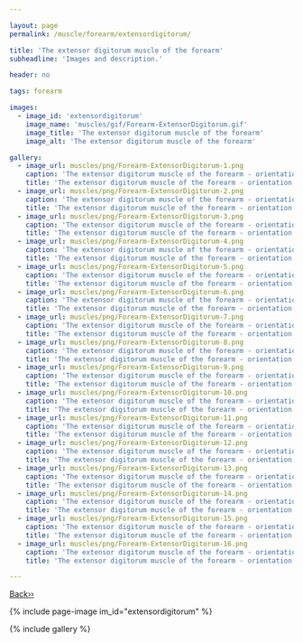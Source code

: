 ```yaml
---

layout: page
permalink: /muscle/forearm/extensordigitorum/

title: 'The extensor digitorum muscle of the forearm'
subheadline: 'Images and description.'

header: no

tags: forearm

images:
  - image_id: 'extensordigitorum'
    image_name: 'muscles/gif/Forearm-ExtensorDigitorum.gif'
    image_title: 'The extensor digitorum muscle of the forearm'
    image_alt: 'The extensor digitorum muscle of the forearm' 

gallery:
  - image_url: muscles/png/Forearm-ExtensorDigitorum-1.png
    caption: 'The extensor digitorum muscle of the forearm - orientation 1'
    title: 'The extensor digitorum muscle of the forearm - orientation 1'
  - image_url: muscles/png/Forearm-ExtensorDigitorum-2.png
    caption: 'The extensor digitorum muscle of the forearm - orientation 2'
    title: 'The extensor digitorum muscle of the forearm - orientation 2'
  - image_url: muscles/png/Forearm-ExtensorDigitorum-3.png
    caption: 'The extensor digitorum muscle of the forearm - orientation 3'
    title: 'The extensor digitorum muscle of the forearm - orientation 3'
  - image_url: muscles/png/Forearm-ExtensorDigitorum-4.png
    caption: 'The extensor digitorum muscle of the forearm - orientation 4'
    title: 'The extensor digitorum muscle of the forearm - orientation 4'
  - image_url: muscles/png/Forearm-ExtensorDigitorum-5.png
    caption: 'The extensor digitorum muscle of the forearm - orientation 5'
    title: 'The extensor digitorum muscle of the forearm - orientation 5'
  - image_url: muscles/png/Forearm-ExtensorDigitorum-6.png
    caption: 'The extensor digitorum muscle of the forearm - orientation 6'
    title: 'The extensor digitorum muscle of the forearm - orientation 6'
  - image_url: muscles/png/Forearm-ExtensorDigitorum-7.png
    caption: 'The extensor digitorum muscle of the forearm - orientation 7'
    title: 'The extensor digitorum muscle of the forearm - orientation 7'
  - image_url: muscles/png/Forearm-ExtensorDigitorum-8.png
    caption: 'The extensor digitorum muscle of the forearm - orientation 8'
    title: 'The extensor digitorum muscle of the forearm - orientation 8'
  - image_url: muscles/png/Forearm-ExtensorDigitorum-9.png
    caption: 'The extensor digitorum muscle of the forearm - orientation 9'
    title: 'The extensor digitorum muscle of the forearm - orientation 9'
  - image_url: muscles/png/Forearm-ExtensorDigitorum-10.png
    caption: 'The extensor digitorum muscle of the forearm - orientation 10'
    title: 'The extensor digitorum muscle of the forearm - orientation 10'
  - image_url: muscles/png/Forearm-ExtensorDigitorum-11.png
    caption: 'The extensor digitorum muscle of the forearm - orientation 11'
    title: 'The extensor digitorum muscle of the forearm - orientation 11'
  - image_url: muscles/png/Forearm-ExtensorDigitorum-12.png
    caption: 'The extensor digitorum muscle of the forearm - orientation 12'
    title: 'The extensor digitorum muscle of the forearm - orientation 12'
  - image_url: muscles/png/Forearm-ExtensorDigitorum-13.png
    caption: 'The extensor digitorum muscle of the forearm - orientation 13'
    title: 'The extensor digitorum muscle of the forearm - orientation 13'
  - image_url: muscles/png/Forearm-ExtensorDigitorum-14.png
    caption: 'The extensor digitorum muscle of the forearm - orientation 14'
    title: 'The extensor digitorum muscle of the forearm - orientation 14'
  - image_url: muscles/png/Forearm-ExtensorDigitorum-15.png
    caption: 'The extensor digitorum muscle of the forearm - orientation 15'
    title: 'The extensor digitorum muscle of the forearm - orientation 15'
  - image_url: muscles/png/Forearm-ExtensorDigitorum-16.png
    caption: 'The extensor digitorum muscle of the forearm - orientation 16'
    title: 'The extensor digitorum muscle of the forearm - orientation 16'

---
```


[Back››](/muscle/forearm/)

{% include page-image im_id="extensordigitorum" %}

{% include gallery %}
